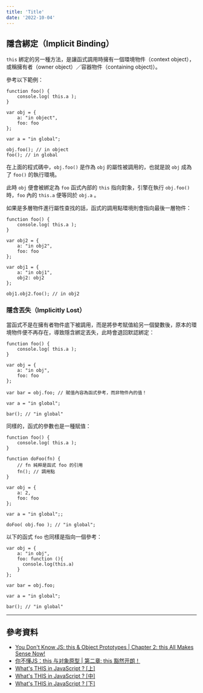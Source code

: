 ```yaml
---
title: 'Title'
date: '2022-10-04'
---
```


## 隱含綁定（Implicit Binding）
`this` 綁定的另一種方法，是讓函式調用時擁有一個環境物件（context object），或稱擁有者（owner object）／容器物件（containing object)）。 

參考以下範例：

```
function foo() {
	console.log( this.a );
}

var obj = {
	a: "in object",
	foo: foo
};

var a = "in global";

obj.foo(); // in object
foo(); // in global
```

在上面的程式碼中，`obj.foo()` 是作為 `obj` 的屬性被調用的，也就是說 `obj` 成為了 `foo()`  的執行環境。

此時 `obj` 便會被綁定為 `foo` 函式內部的 `this` 指向對象，引擎在執行 `obj.foo()` 時，`foo` 內的 `this.a` 便等同於 `obj.a` 。

如果是多層物件進行屬性查找的話，函式的調用點環境則會指向最後一層物件：

```
function foo() {
	console.log( this.a );
}

var obj2 = {
	a: "in obj2",
	foo: foo
};

var obj1 = {
	a: "in obj1",
	obj2: obj2
};

obj1.obj2.foo(); // in obj2
```

### 隱含丟失（Implicitly Lost）
當函式不是在擁有者物件底下被調用，而是將參考賦值給另一個變數後，原本的環境物件便不再存在，導致隱含綁定丟失，此時會退回默認綁定：

```
function foo() {
	console.log( this.a );
}

var obj = {
	a: "in obj",
	foo: foo
};

var bar = obj.foo; // 賦值內容為函式參考，而非物件內的值！

var a = "in global";

bar(); // "in global"
```

同樣的，函式的參數也是一種賦值：
```
function foo() {
	console.log( this.a );
}

function doFoo(fn) {
	// fn 純粹是函式 foo 的引用
	fn(); // 調用點
}

var obj = {
	a: 2,
	foo: foo
};

var a = "in global";;

doFoo( obj.foo ); // "in global";
```

以下的函式 `foo` 也同樣是指向一個參考：
```
var obj = {
	a: "in obj",
	foo: function (){
	  console.log(this.a)
	}
};

var bar = obj.foo; 

var a = "in global";

bar(); // "in global"
```

---

## 參考資料
- [You Don't Know JS: this & Object Prototypes | Chapter 2: this All Makes Sense Now!](https://github.com/getify/You-Dont-Know-JS/blob/1st-ed/this%20%26%20object%20prototypes/ch2.md)
- [你不懂JS：this 与对象原型 | 第二章: this 豁然开朗！](https://github.com/CuiFi/You-Dont-Know-JS-CN/blob/master/this%20%26%20object%20prototypes/ch2.md)
- [What's THIS in JavaScript ? [上]](https://kuro.tw/posts/2017/10/12/What-is-THIS-in-JavaScript-%E4%B8%8A/)
- [What's THIS in JavaScript ? [中]](https://kuro.tw/posts/2017/10/17/What-s-THIS-in-JavaScript-%E4%B8%AD/)
- [What's THIS in JavaScript ? [下]](https://kuro.tw/posts/2017/10/20/What-is-THIS-in-JavaScript-%E4%B8%8B/)
